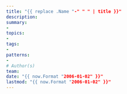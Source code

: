 ```yaml
---
title: "{{ replace .Name "-" " " | title }}"
description: 
summary:
- 
topics:
- 
tags:
- 
patterns:
- 
# Author(s)
team:
date: "{{ now.Format "2006-01-02" }}"
lastmod: "{{ now.Format "2006-01-02" }}"
---
```


